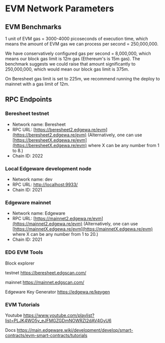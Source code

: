 # EVM Network Parameters

## EVM Benchmarks

1 unit of EVM gas = 3000-4000 picoseconds of execution time, which means the amount of EVM gas we can process per second = 250,000,000.

We have conservatively configured gas per second = 8,000,000, which means our block gas limit is 12m gas (Ethereum's is 15m gas). The benchmark suggests we could raise that amount significantly to 250,000,000, which would mean our block gas limit is 375m.

On Beresheet gas limit is set to 225m, we recommend running the deploy to mainnet with a gas limit of 12m.


## RPC Endpoints

### Beresheet testnet
* Network name: Beresheet
* RPC URL: [https://beresheet2.edgewa.re/evm](https://beresheet2.edgewa.re/evm) \(Alternatively, one can use [https://beresheetX.edgewa.re/evm](https://beresheetX.edgewa.re/evm) where X can be any number from 1 to 8.\)
* Chain ID: 2022

### Local Edgeware development node

* Network name: dev
* RPC URL: [http://localhost:9933/](http://localhost:9933/)
* Chain ID: 2021

### Edgeware mainnet

* Network name: Edgeware
* RPC URL: [https://mainnet2.edgewa.re/evm](https://mainnet2.edgewa.re/evm) \(Alternatively, one can use [https://mainnetX.edgewa.re/evm](https://mainnetX.edgewa.re/evm) where X can be any number from 1 to 20.\)
* Chain ID: 2021

### EDG EVM Tools

Block explorer 

testnet
https://beresheet.edgscan.com/

mainnet
https://mainnet.edgscan.com/

Edgeware Key Generator
https://edgewa.re/keygen

### EVM Tutorials

Youtube
https://www.youtube.com/playlist?list=PLJK4WO5y_eJFMGZGDmNOWRZI2dAV4GyU6

Docs
https://main.edgeware.wiki/development/develop/smart-contracts/evm-smart-contracts/tutorials

